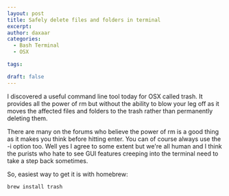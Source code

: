 ```yaml
---
layout: post
title: Safely delete files and folders in terminal
excerpt:
author: daxaar
categories:
  - Bash Terminal
  - OSX

tags:

draft: false
---
```

I discovered a useful command line tool today for OSX called trash. It provides all the power of rm but without the ability to blow your leg off as it moves the affected files and folders to the trash rather than permanently deleting them.

There are many on the forums who believe the power of rm is a good thing as it makes you think before hitting enter. You can of course always use the -i option too. Well yes I agree to some extent but we're all human and I think the purists who hate to see GUI features creeping into the terminal need to take a step back sometimes.

So, easiest way to get it is with homebrew:

`brew install trash`

